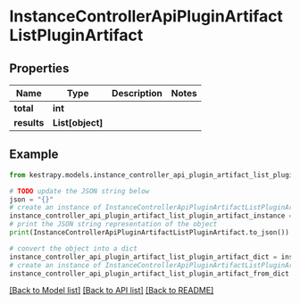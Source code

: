 # InstanceControllerApiPluginArtifactListPluginArtifact


## Properties

Name | Type | Description | Notes
------------ | ------------- | ------------- | -------------
**total** | **int** |  | 
**results** | **List[object]** |  | 

## Example

```python
from kestrapy.models.instance_controller_api_plugin_artifact_list_plugin_artifact import InstanceControllerApiPluginArtifactListPluginArtifact

# TODO update the JSON string below
json = "{}"
# create an instance of InstanceControllerApiPluginArtifactListPluginArtifact from a JSON string
instance_controller_api_plugin_artifact_list_plugin_artifact_instance = InstanceControllerApiPluginArtifactListPluginArtifact.from_json(json)
# print the JSON string representation of the object
print(InstanceControllerApiPluginArtifactListPluginArtifact.to_json())

# convert the object into a dict
instance_controller_api_plugin_artifact_list_plugin_artifact_dict = instance_controller_api_plugin_artifact_list_plugin_artifact_instance.to_dict()
# create an instance of InstanceControllerApiPluginArtifactListPluginArtifact from a dict
instance_controller_api_plugin_artifact_list_plugin_artifact_from_dict = InstanceControllerApiPluginArtifactListPluginArtifact.from_dict(instance_controller_api_plugin_artifact_list_plugin_artifact_dict)
```
[[Back to Model list]](../README.md#documentation-for-models) [[Back to API list]](../README.md#documentation-for-api-endpoints) [[Back to README]](../README.md)


